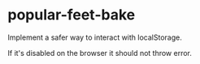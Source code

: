 # popular-feet-bake

Implement a safer way to interact with localStorage.

If it's disabled on the browser it should not throw error.
